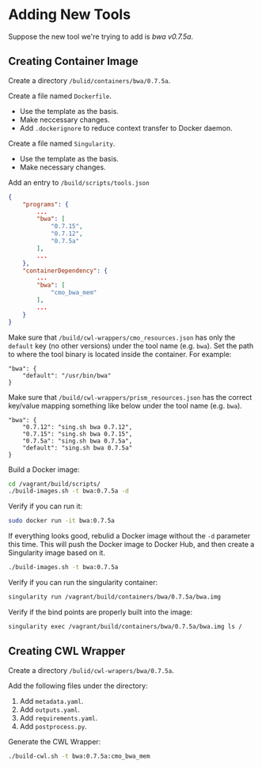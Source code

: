 # Adding New Tools

Suppose the new tool we're trying to add is *bwa v0.7.5a*.

## Creating Container Image

Create a directory `/bulid/containers/bwa/0.7.5a`.

Create a file named `Dockerfile`.

- Use the template as the basis.
- Make neccessary changes.
- Add `.dockerignore` to reduce context transfer to Docker daemon.

Create a file named `Singularity`.

- Use the template as the basis.
- Make necessary changes.

Add an entry to `/build/scripts/tools.json`

```json
{
    "programs": {
        ...
        "bwa": [
            "0.7.15",
            "0.7.12",
            "0.7.5a"
        ],
        ...
    },
    "containerDependency": {
        ...
        "bwa": [
            "cmo_bwa_mem"
        ],
        ...
    }
}
```

Make sure that `/build/cwl-wrappers/cmo_resources.json` has only the `default` key (no other versions) under the tool name (e.g. `bwa`). Set the path to where the tool binary is located inside the container. For example:

```
"bwa": {
    "default": "/usr/bin/bwa"
}
```

Make sure that `/build/cwl-wrappers/prism_resources.json` has the correct key/value mapping something like below under the tool name (e.g. `bwa`).

```
"bwa": {
    "0.7.12": "sing.sh bwa 0.7.12", 
    "0.7.15": "sing.sh bwa 0.7.15", 
    "0.7.5a": "sing.sh bwa 0.7.5a", 
    "default": "sing.sh bwa 0.7.5a"
}
```

Build a Docker image:

```bash
cd /vagrant/build/scripts/
./build-images.sh -t bwa:0.7.5a -d
```

Verify if you can run it:

```bash
sudo docker run -it bwa:0.7.5a
```

If everything looks good, rebulid a Docker image without the `-d` parameter this time. This will push the Docker image to Docker Hub, and then create a Singularity image based on it.

```bash
./build-images.sh -t bwa:0.7.5a
```

Verify if you can run the singularity container:

```bash
singularity run /vagrant/build/containers/bwa/0.7.5a/bwa.img
```

Verify if the bind points are properly built into the image:

```bash
singularity exec /vagrant/build/containers/bwa/0.7.5a/bwa.img ls /
```

## Creating CWL Wrapper

Create a directory `/bulid/cwl-wrapers/bwa/0.7.5a`.

Add the following files under the directory:

1. Add `metadata.yaml`.
1. Add `outputs.yaml`.
1. Add `requirements.yaml`.
1. Add `postprocess.py`.

Generate the CWL Wrapper:

```bash
./build-cwl.sh -t bwa:0.7.5a:cmo_bwa_mem
```
